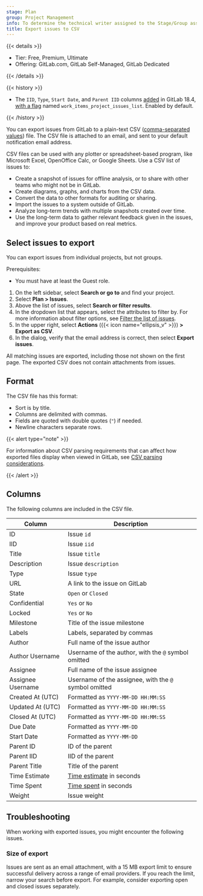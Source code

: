 ```yaml
---
stage: Plan
group: Project Management
info: To determine the technical writer assigned to the Stage/Group associated with this page, see https://handbook.gitlab.com/handbook/product/ux/technical-writing/#assignments
title: Export issues to CSV
---
```


{{< details >}}

- Tier: Free, Premium, Ultimate
- Offering: GitLab.com, GitLab Self-Managed, GitLab Dedicated

{{< /details >}}

{{< history >}}

- The `IID`, `Type`, `Start Date`, and `Parent IID` columns [added](https://gitlab.com/gitlab-org/gitlab/-/merge_requests/199945) in GitLab 18.4, [with a flag](../../../administration/feature_flags/_index.md) named `work_items_project_issues_list`. Enabled by default.

{{< /history >}}

You can export issues from GitLab to a plain-text CSV
([comma-separated values](https://en.wikipedia.org/wiki/Comma-separated_values))
file. The CSV file is attached to an email, and sent to your default
notification email address.

<!-- vale gitlab_base.Spelling = NO -->

CSV files can be used with any plotter or spreadsheet-based program, like
Microsoft Excel, OpenOffice Calc, or Google Sheets. Use a CSV list of issues to:

<!-- vale gitlab_base.Spelling = YES -->

- Create a snapshot of issues for offline analysis, or to share with other
  teams who might not be in GitLab.
- Create diagrams, graphs, and charts from the CSV data.
- Convert the data to other formats for auditing or sharing.
- Import the issues to a system outside of GitLab.
- Analyze long-term trends with multiple snapshots created over time.
- Use the long-term data to gather relevant feedback given in the issues, and
  improve your product based on real metrics.

## Select issues to export

You can export issues from individual projects, but not groups.

Prerequisites:

- You must have at least the Guest role.

1. On the left sidebar, select **Search or go to** and find your project.
1. Select **Plan > Issues**.
1. Above the list of issues, select **Search or filter results**.
1. In the dropdown list that appears, select the attributes to filter by.
   For more information about filter options, see
   [Filter the list of issues](managing_issues.md#filter-the-list-of-issues).
1. In the upper right, select **Actions** ({{< icon name="ellipsis_v" >}}) **> Export as CSV**.
1. In the dialog, verify that the email address is correct, then select **Export issues**.

All matching issues are exported, including those not shown on the first page.
The exported CSV does not contain attachments from issues.

## Format

The CSV file has this format:

- Sort is by title.
- Columns are delimited with commas.
- Fields are quoted with double quotes (`"`) if needed.
- Newline characters separate rows.

{{< alert type="note" >}}

For information about CSV parsing requirements that can affect how exported files display when viewed
in GitLab, see [CSV parsing considerations](../repository/files/csv.md#csv-parsing-considerations).

{{< /alert >}}

## Columns

The following columns are included in the CSV file.

| Column            | Description |
| ----------------- | ----------- |
| ID                | Issue `id`  |
| IID               | Issue `iid` |
| Title             | Issue `title` |
| Description       | Issue `description` |
| Type              | Issue `type` |
| URL               | A link to the issue on GitLab |
| State             | `Open` or `Closed` |
| Confidential      | `Yes` or `No` |
| Locked            | `Yes` or `No` |
| Milestone         | Title of the issue milestone |
| Labels            | Labels, separated by commas |
| Author            | Full name of the issue author |
| Author Username   | Username of the author, with the `@` symbol omitted |
| Assignee          | Full name of the issue assignee |
| Assignee Username | Username of the assignee, with the `@` symbol omitted |
| Created At (UTC)  | Formatted as `YYYY-MM-DD HH:MM:SS` |
| Updated At (UTC)  | Formatted as `YYYY-MM-DD HH:MM:SS` |
| Closed At (UTC)   | Formatted as `YYYY-MM-DD HH:MM:SS` |
| Due Date          | Formatted as `YYYY-MM-DD` |
| Start Date        | Formatted as `YYYY-MM-DD` |
| Parent ID         | ID of the parent |
| Parent IID        | IID of the parent |
| Parent Title      | Title of the parent |
| Time Estimate     | [Time estimate](../time_tracking.md#estimates) in seconds |
| Time Spent        | [Time spent](../time_tracking.md#time-spent) in seconds |
| Weight            | Issue weight |

## Troubleshooting

When working with exported issues, you might encounter the following issues.

### Size of export

Issues are sent as an email attachment, with a 15 MB export limit to ensure
successful delivery across a range of email providers. If you reach the limit,
narrow your search before export. For example, consider exporting open and
closed issues separately.
